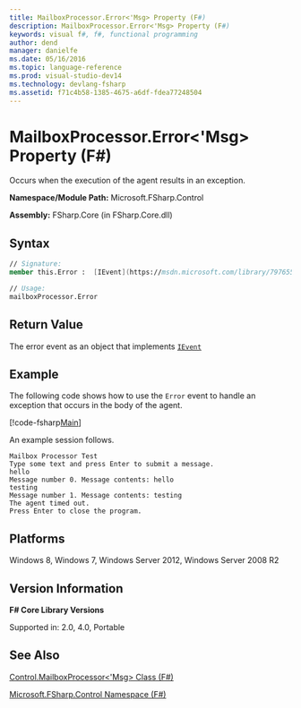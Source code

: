 ```yaml
---
title: MailboxProcessor.Error<'Msg> Property (F#)
description: MailboxProcessor.Error<'Msg> Property (F#)
keywords: visual f#, f#, functional programming
author: dend
manager: danielfe
ms.date: 05/16/2016
ms.topic: language-reference
ms.prod: visual-studio-dev14
ms.technology: devlang-fsharp
ms.assetid: f71c4b58-1385-4675-a6df-fdea77248504 
---
```


# MailboxProcessor.Error<'Msg> Property (F#)

Occurs when the execution of the agent results in an exception.

**Namespace/Module Path:** Microsoft.FSharp.Control

**Assembly:** FSharp.Core (in FSharp.Core.dll)


## Syntax

```fsharp
// Signature:
member this.Error :  [IEvent](https://msdn.microsoft.com/library/7976554f-9aa8-451f-a69d-d4670c064432)<Exception>

// Usage:
mailboxProcessor.Error
```

## Return Value
The error event as an object that implements [`IEvent`](https://msdn.microsoft.com/library/7976554f-9aa8-451f-a69d-d4670c064432)

## Example

The following code shows how to use the `Error` event to handle an exception that occurs in the body of the agent.

[!code-fsharp[Main](~samples/snippets/fsharp/mailboxprocessor/snippet23.fs)]

An example session follows.

```
Mailbox Processor Test
Type some text and press Enter to submit a message.
hello
Message number 0. Message contents: hello
testing
Message number 1. Message contents: testing
The agent timed out.
Press Enter to close the program.
```

## Platforms
Windows 8, Windows 7, Windows Server 2012, Windows Server 2008 R2


## Version Information
**F# Core Library Versions**

Supported in: 2.0, 4.0, Portable

## See Also
[Control.MailboxProcessor&#60;'Msg&#62; Class &#40;F&#35;&#41;](Control.MailboxProcessor%5B%27Msg%5D-Class-%5BFSharp%5D.md)

[Microsoft.FSharp.Control Namespace &#40;F&#35;&#41;](Microsoft.FSharp.Control-Namespace-%5BFSharp%5D.md)